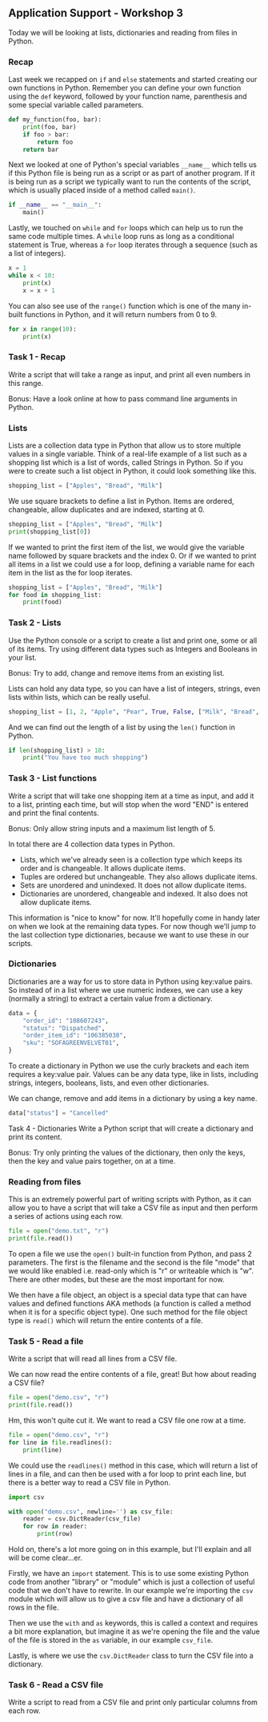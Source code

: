 ## Application Support - Workshop 3

Today we will be looking at lists, dictionaries and reading from files in Python. 

### Recap

Last week we recapped on `if` and `else` statements and started creating our own functions
in Python. Remember you can define your own function using the `def` keyword, followed by
your function name, parenthesis and some special variable called parameters. 

```python
def my_function(foo, bar):
    print(foo, bar)
    if foo > bar:
        return foo
    return bar
```

Next we looked at one of Python's special variables `__name__` which tells us if this 
Python file is being run as a script or as part of another program. If it is being run as
a script we typically want to run the contents of the script, which is usually placed 
inside of a method called `main()`.

```python
if __name__ == "__main__":
    main()
```

Lastly, we touched on `while` and `for` loops which can help us to run the same code 
multiple times. A `while` loop runs as long as a conditional statement is True, whereas a
`for` loop iterates through a sequence (such as a list of integers).


```python
x = 1
while x < 10:
    print(x)
    x = x + 1
```

You can also see use of the `range()` function which is one of the many in-built functions
in Python, and it will return numbers from 0 to 9.

```python
for x in range(10):
    print(x)
```

### Task 1 - Recap
Write a script that will take a range as input, and print all even numbers in this range.

Bonus: Have a look online at how to pass command line arguments in Python.

### Lists

Lists are a collection data type in Python that allow us to store multiple values in a 
single variable. Think of a real-life example of a list such as a shopping list which is a
list of words, called Strings in Python. So if you were to create such a list object in 
Python, it could look something like this. 

```python
shopping_list = ["Apples", "Bread", "Milk"]
```

We use square brackets to define a list in Python. Items are ordered, changeable, allow 
duplicates and are indexed, starting at 0.

```python
shopping_list = ["Apples", "Bread", "Milk"]
print(shopping_list[0])
```

If we wanted to print the first item of the list, we would give the variable name followed
by square brackets and the index 0. Or if we wanted to print all items in a list we could
use a for loop, defining a variable name for each item in the list as the for loop 
iterates.

```python
shopping_list = ["Apples", "Bread", "Milk"]
for food in shopping_list:
    print(food)
```

### Task 2 - Lists
Use the Python console or a script to create a list and print one, some or all of its 
items. Try using different data types such as Integers and Booleans in your list.

Bonus: Try to add, change and remove items from an existing list.

Lists can hold any data type, so you can have a list of integers, strings, even lists 
within lists, which can be really useful.

```python
shopping_list = [1, 2, "Apple", "Pear", True, False, ["Milk", "Bread", 3, 4]]
```

And we can find out the length of a list by using the `len()` function in Python.

```python
if len(shopping_list) > 10:
    print("You have too much shopping")
```

### Task 3 - List functions
Write a script that will take one shopping item at a time as input, and add it to a list, 
printing each time, but will stop when the word "END" is entered and print the final
contents.

Bonus: Only allow string inputs and a maximum list length of 5.

In total there are 4 collection data types in Python.

- Lists, which we've already seen is a collection type which keeps its order and is 
changeable. It allows duplicate items.
- Tuples are ordered but unchangeable. They also allows duplicate items.
- Sets are unordered and unindexed. It does not allow duplicate items.
- Dictionaries are unordered, changeable and indexed. It also does not allow duplicate items.

This information is "nice to know" for now. It'll hopefully come in handy later on when
we look at the remaining data types. For now though we'll jump to the last collection type
dictionaries, because we want to use these in our scripts.

### Dictionaries

Dictionaries are a way for us to store data in Python using key:value pairs. So instead 
of in a list where we use numeric indexes, we can use a key (normally a string) to extract
a certain value from a dictionary.

```python
data = {
    "order_id": "108607243",
    "status": "Dispatched",
    "order_item_id": "106385038",
    "sku": "SOFAGREENVELVET01",
}
```

To create a dictionary in Python we use the curly brackets and each item requires a 
key:value pair. Values can be any data type, like in lists, including strings, integers,
booleans, lists, and even other dictionaries.

We can change, remove and add items in a dictionary by using a key name.

```python
data["status"] = "Cancelled"
```

Task 4 - Dictionaries
Write a Python script that will create a dictionary and print its content.

Bonus: Try only printing the values of the dictionary, then only the keys, then the key 
and value pairs together, on at a time.

### Reading from files
This is an extremely powerful part of writing scripts with Python, as it can allow you to
have a script that will take a CSV file as input and then perform a series of actions 
using each row.

```python
file = open("demo.txt", "r")
print(file.read())
```

To open a file we use the `open()` built-in function from Python, and pass 2 parameters. 
The first is the filename and the second is the file "mode" that we would like enabled 
i.e. read-only which is "r" or writeable which is "w". There are other modes, but these 
are the most important for now.

We then have a file object, an object is a special data type that can have values and 
defined functions AKA methods (a function is called a method when it is for a specific
object type). One such method for the file object type is `read()` which will return the 
entire contents of a file.

### Task 5 - Read a file
Write a script that will read all lines from a CSV file.

We can now read the entire contents of a file, great! But how about reading a CSV file?

```python
file = open("demo.csv", "r")
print(file.read())
```

Hm, this won't quite cut it. We want to read a CSV file one row at a time.

```python
file = open("demo.csv", "r")
for line in file.readlines():
    print(line)
```

We could use the `readlines()` method in this case, which will return a list of lines in a
file, and can then be used with a for loop to print each line, but there is a better way
to read a CSV file in Python.

```python
import csv

with open("demo.csv", newline='') as csv_file:
    reader = csv.DictReader(csv_file)
    for row in reader:
        print(row)
```

Hold on, there's a lot more going on in this example, but I'll explain and all will be 
come clear...er.

Firstly, we have an `import` statement. This is to use some existing Python code from 
another "library" or "module" which is just a collection of useful code that we don't have
to rewrite. In our example we're importing the `csv` module which will allow us to give a
csv file and have a dictionary of all rows in the file.

Then we use the `with` and `as` keywords, this is called a context and requires a bit
more explanation, but imagine it as we're opening the file and the value of the file is 
stored in the `as` variable, in our example `csv_file`.

Lastly, is where we use the `csv.DictReader` class to turn the CSV file into a dictionary.

### Task 6 - Read a CSV file
Write a script to read from a CSV file and print only particular columns from each row.
